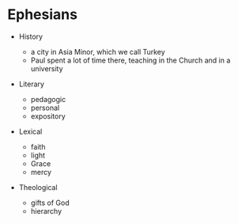 # Ephesians

* History
  * a city in Asia Minor, which we call Turkey
  * Paul spent a lot of time there, teaching in the Church and in a 
university

* Literary
  * pedagogic
  * personal
  * expository 
* Lexical
  * faith
  * light
  * Grace
  * mercy
* Theological 
  * gifts of God
  * hierarchy 

